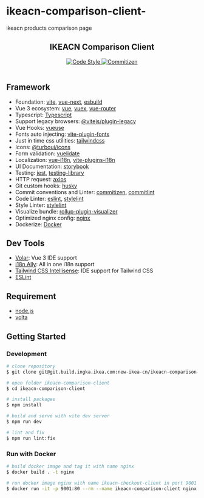 # ikeacn-comparison-client-
ikeacn products comparison page

<div align="center">
  <h2>IKEACN Comparison Client</h2>

  <a href="https://standardjs.com">
    <img 
      src="https://img.shields.io/badge/code_style-standard-brightgreen.svg?style=flat" 
      alt="Code Style"
    >
  </a>

  <a href="http://commitizen.github.io/cz-cli">
    <img 
      src="https://img.shields.io/badge/commitizen-friendly-brightgreen.svg?style=flat" 
      alt="Commitizen"
    >
  </a>
</div>
<br />

## Framework
- Foundation: [vite](https://github.com/vitejs/vite), [vue-next](https://github.com/vuejs/vue-next), [esbuild](https://github.com/evanw/esbuild)
- Vue 3 ecosystem: [vue](https://github.com/vuejs/vue-next), [vuex](https://next.vuex.vuejs.org), [vue-router](https://github.com/vuejs/vue-router-next)
- Typescript: [Typescript](https://www.typescriptlang.org/)
- Support legacy browsers: [@vitejs/plugin-legacy](https://github.com/vitejs/vite/tree/main/packages/plugin-legacy)
- Vue Hooks: [vueuse](https://github.com/vueuse/vueuse)
- Fonts auto injecting: [vite-plugin-fonts](https://github.com/stafyniaksacha/vite-plugin-fonts)
- Just in time css utilities: [tailwindcss](https://github.com/tailwindlabs/tailwindcss)
- Icons: [@turboui/icons](https://git.build.ingka.ikea.com/cn-admin-portal/turbo-ui)
- Form validation: [vuelidate](https://github.com/vuelidate/vuelidate)
- Localization: [vue-i18n](https://github.com/intlify/vue-i18n-next), [vite-plugins-i18n](https://github.com/intlify/vite-plugin-vue-i18n)
- UI Documentation: [storybook](https://github.com/storybookjs/storybook) 
- Testing: [jest](https://github.com/facebook/jest), [testing-library](https://testing-library.com/docs/vue-testing-library/intro)
- HTTP request: [axios](https://github.com/axios/axios)
- Git custom hooks: [husky](https://github.com/typicode/husky)
- Commit conventions and Linter: [commitizen](https://github.com/commitizen/cz-cli), [commitlint](https://github.com/conventional-changelog/commitlint)
- Code Linter: [eslint](https://github.com/eslint/eslint), [stylelint](https://github.com/stylelint/stylelint)
- Style Linter: [stylelint](https://github.com/stylelint/stylelint)
- Visualize bundle: [rollup-plugin-visualizer](https://github.com/btd/rollup-plugin-visualizer)
- Optimized nginx config: [nginx](https://nginx.org/en/docs/)
- Dockerize: [Docker](https://docs.docker.com/get-started/overview/)

## Dev Tools
- [Volar](https://marketplace.visualstudio.com/items?itemName=johnsoncodehk.volar): Vue 3 IDE support
- [i18n Ally](https://marketplace.visualstudio.com/items?itemName=lokalise.i18n-ally): All in one i18n support
- [Tailwind CSS Intellisense](https://marketplace.visualstudio.com/items?itemName=bradlc.vscode-tailwindcss): IDE support for Tailwind CSS
- [ESLint](https://marketplace.visualstudio.com/items?itemName=dbaeumer.vscode-eslint)

## Requirement
  - [node.js](http://nodejs.org/)
  - [volta](https://docs.volta.sh/guide/getting-started)

## Getting Started

### Development

```bash
# clone repository
$ git clone git@git.build.ingka.ikea.com:new-ikea-cn/ikeacn-comparison-client.git

# open folder ikeacn-comparison-client
$ cd ikeacn-comparison-client

# install packages
$ npm install

# build and serve with vite dev server
$ npm run dev

# lint and fix
$ npm run lint:fix
```

### Run with Docker

```bash
# build docker image and tag it with name nginx
$ docker build . -t nginx

# run docker image nginx with name ikeacn-checkout-client in port 9001
$ docker run -it -p 9001:80 --rm --name ikeacn-comparison-client nginx
